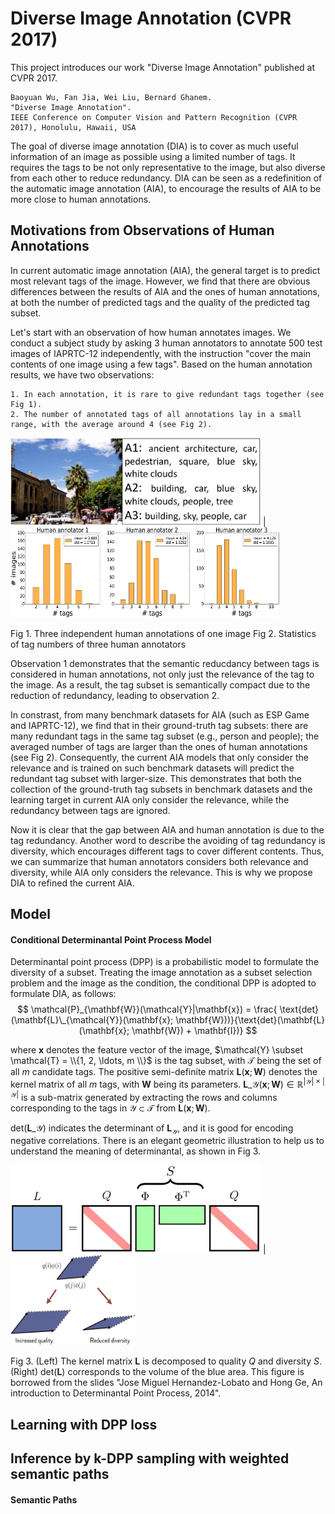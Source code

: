 # Diverse Image Annotation (CVPR 2017)
 
This project introduces our work "Diverse Image Annotation" published at CVPR 2017. 

```
Baoyuan Wu, Fan Jia, Wei Liu, Bernard Ghanem. 
"Diverse Image Annotation".
IEEE Conference on Computer Vision and Pattern Recognition (CVPR 2017), Honolulu, Hawaii, USA 
```
The goal of diverse image annotation (DIA) is to cover as much useful information of an
image as possible using a limited number of tags. 
It requires the tags to be not only representative to
the image, but also diverse from each other to reduce redundancy. DIA can be seen as a redefinition of the automatic image annotation (AIA), to encourage the results of AIA to be more close to human annotations.


Motivations from Observations of Human Annotations
----
In current automatic image annotation (AIA), the general target is to predict most relevant tags of the image. 
However, we find that there are obvious differences between the results of AIA and the ones of human annotations, 
at both the number of predicted tags and the quality of the predicted tag subset.  

Let's start with an observation of how human annotates images. We conduct a subject study by asking 3 human annotators to annotate 500 test images of IAPRTC-12 independently, with the instruction "cover the main contents of one image using a few tags". 
Based on the human annotation results, we have two observations:
```
1. In each annotation, it is rare to give redundant tags together (see Fig 1).
2. The number of annotated tags of all annotations lay in a small range, with the average around 4 (see Fig 2).
```
<!-- ![](figures/human_annotation_toy_example.png) -->
<img src="figures/human_annotation_toy_example.png" alt="GitHub" title="Human Annotations" width="400" height="140" /> | 
<img src="figures/tag_statistics_500_images_3_persons.png" alt="GitHub" title="Tag statistics" width="430" height="145" /> 

Fig 1. Three independent human annotations of one image        Fig 2. Statistics of tag numbers of three human annotators
<!--
<img src="figures/human_annotation_toy_example.png" alt="GitHub" title="Human Annotations" width="350" height="150" />
Fig 1. Three independent human annotations of one image
<img src="figures/tag_statistics_500_images_3_persons.png" alt="GitHub" title="Tag statistics" width="350" height="150" />
Fig 2. Statistics of tag numbers of three human annotators
-->
Observation 1 demonstrates that the semantic reducdancy between tags is considered in human annotations, not only just the relevance of the tag to the image. As a result, the tag subset is semantically compact due to the reduction of redundancy, leading to observation 2. 

In constrast, from many benchmark datasets for AIA (such as ESP Game and IAPRTC-12), we find that in their ground-truth tag subsets: there are many redundant tags in the same tag subset (e.g., person and people); the averaged number of tags are larger than the ones of human annotations (see Fig 2). Consequently, the current AIA models that only consider the relevance and is trained on such benchmark datasets will predict the redundant tag subset with larger-size. 
This demonstrates that both the collection of the ground-truth tag subsets in benchmark datasets and the learning target in current AIA only consider the relevance, while the redundancy between tags are ignored.  

Now it is clear that the gap between AIA and human annotation is due to the tag redundancy. Another word to describe the avoiding of tag redundancy is diversity, which encourages different tags to cover different contents. Thus, we can summarize that human annotators considers both relevance and diversity, while AIA only considers the relevance. This is why we propose DIA to refined the current AIA. 


Model
----

#### Conditional Determinantal Point Process Model
Determinantal point process (DPP) is a probabilistic model to formulate the diversity of a subset. 
Treating the image annotation as a subset selection problem and the image as the condition, the 
conditional DPP is adopted to formulate DIA, as follows:
$$
\mathcal{P}_{\mathbf{W}}(\mathcal{Y}|\mathbf{x}) = \frac{ \text{det}(\mathbf{L}\_{\mathcal{Y}}(\mathbf{x}; \mathbf{W}))}{\text{det}(\mathbf{L}(\mathbf{x}; \mathbf{W}) + \mathbf{I})}
$$

where $\mathbf{x}$ denotes the feature vector of the image, $\mathcal{Y} \subset \mathcal{T} = \\{1, 2, \ldots, m \\}$ is the tag subset, with $\mathcal{T}$ being the set of all $m$ candidate tags. 
The positive semi-definite matrix $\mathbf{L}(\mathbf{x}; \mathbf{W})$ denotes the kernel matrix of all $m$ tags, with $\mathbf{W}$ being its parameters. 
$\mathbf{L}\_{\mathcal{Y}}(\mathbf{x}; \mathbf{W})\in\mathbb{R}^{|\mathcal{Y}|\times |\mathcal{Y}|}$ is a sub-matrix generated by extracting the rows and columns corresponding to the tags in $\mathcal{Y}\subset\mathcal{T}$ from $\mathbf{L}(\mathbf{x}; \mathbf{W})$.

$\text{det}(\mathbf{L}\_{\mathcal{Y}})$ indicates the determinant of $\mathbf{L}_{\mathcal{Y}}$, and it is good for encoding negative correlations. There is an elegant geometric illustration to help us to understand the meaning of determinantal, as shown in Fig 3. 

<img src="figures/L_decomposition.png" alt="GitHub" title="L_decomposition" width="400" height="140" /> | 
<img src="figures/determinantal_volume.png" alt="GitHub" title="determinantal_volume" width="200" height="145" /> 

Fig 3. (Left) The kernel matrix $\mathbf{L}$ is decomposed to quality $Q$ and diversity $S$. (Right) $\text{det}(\mathbf{L})$ corresponds to the volume of the blue area. This figure is borrowed from the slides "Jose Miguel Hernandez-Lobato and Hong Ge, An introduction to
Determinantal Point Process, 2014". 

Learning with DPP loss
----

Inference by k-DPP sampling with weighted semantic paths
----



#### Semantic Paths






